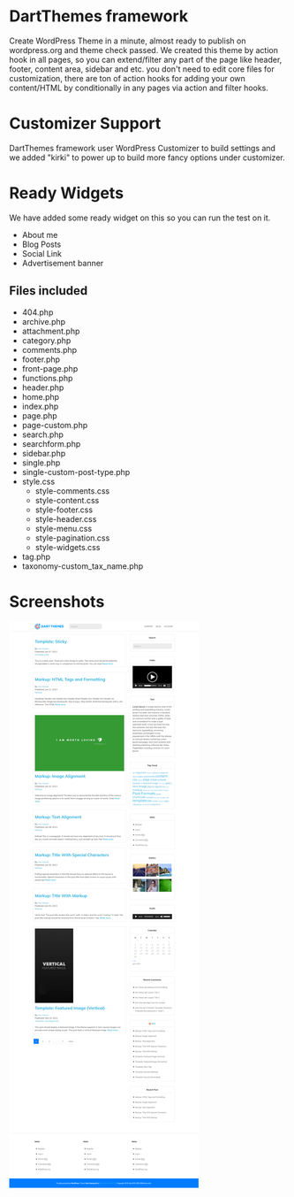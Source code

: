 # DartThemes framework
Create WordPress Theme in a minute, almost ready to publish on wordpress.org and theme check passed. We created this theme by action hook in all pages, so you can extend/filter any part of the page like header, footer, content area, sidebar and etc. you don't need to edit core files for customization, there are ton of action hooks for adding your own content/HTML by conditionally in any pages via action and filter hooks.


# Customizer Support
DartThemes framework user WordPress Customizer to build settings and we added "kirki" to power up to build more fancy options under customizer.


# Ready Widgets
We have added some ready widget on this so you can run the test on it.


* About me
* Blog Posts
* Social Link
* Advertisement banner

## Files included

* 404.php
* archive.php
* attachment.php
* category.php
* comments.php
* footer.php
* front-page.php
* functions.php
* header.php
* home.php
* index.php
* page.php
* page-custom.php
* search.php
* searchform.php
* sidebar.php
* single.php
* single-custom-post-type.php
* style.css
    * style-comments.css
    * style-content.css
    * style-footer.css
    * style-header.css
    * style-menu.css
    * style-pagination.css
    * style-widgets.css
* tag.php
* taxonomy-custom_tax_name.php


# Screenshots

[![Screenshot](https://github.com/pickplugins/dartthemes-framework/blob/master/dartthemes-framework.png)](https://github.com/pickplugins/dartthemes-framework/blob/master/dartthemes-framework.png)